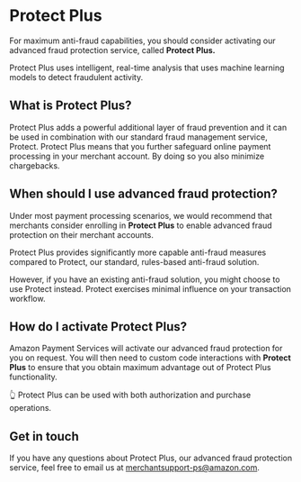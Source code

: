 Protect Plus
=================

For maximum anti-fraud capabilities, you should consider activating our
advanced fraud protection service, called **Protect Plus.**

Protect Plus uses intelligent, real-time analysis that uses machine
learning models to detect fraudulent activity.

What is Protect Plus?
---------------------

Protect Plus adds a powerful additional layer of fraud prevention and it
can be used in combination with our standard fraud management service,
Protect. Protect Plus means that you further safeguard online payment
processing in your merchant account. By doing so you also minimize
chargebacks.

When should I use advanced fraud protection?
--------------------------------------------

Under most payment processing scenarios, we would recommend that
merchants consider enrolling in **Protect Plus** to enable advanced
fraud protection on their merchant accounts.

Protect Plus provides significantly more capable anti-fraud measures
compared to Protect, our standard, rules-based anti-fraud solution.

However, if you have an existing anti-fraud solution, you might choose
to use Protect instead. Protect exercises minimal influence on your
transaction workflow.

How do I activate Protect Plus?
-------------------------------

Amazon Payment Services will activate our advanced fraud protection for
you on request. You will then need to custom code interactions with
**Protect Plus** to ensure that you obtain maximum advantage out of
Protect Plus functionality.

👆 Protect Plus can be used with both authorization and purchase
operations.

Get in touch
------------

If you have any questions about Protect Plus, our advanced fraud
protection service, feel free to email us at <merchantsupport-ps@amazon.com>.
